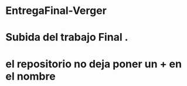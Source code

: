 # EntregaFinal-Verger
# Subida del trabajo Final . 
# el repositorio no deja poner un + en el nombre

